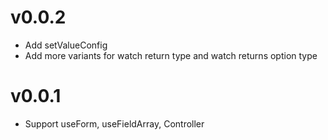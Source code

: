 # v0.0.2

- Add setValueConfig
- Add more variants for watch return type and watch returns option type

# v0.0.1

- Support useForm, useFieldArray, Controller

